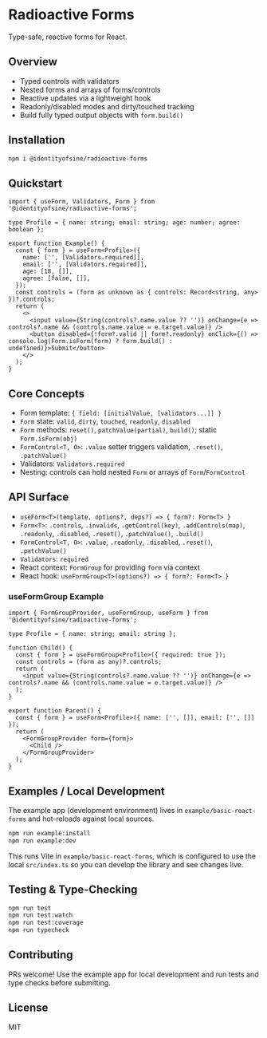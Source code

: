 # Radioactive Forms

Type-safe, reactive forms for React.

## Overview

- Typed controls with validators
- Nested forms and arrays of forms/controls
- Reactive updates via a lightweight hook
- Readonly/disabled modes and dirty/touched tracking
- Build fully typed output objects with `form.build()`

## Installation

```bash
npm i @identityofsine/radioactive-forms
```

## Quickstart

```tsx
import { useForm, Validators, Form } from '@identityofsine/radioactive-forms';

type Profile = { name: string; email: string; age: number; agree: boolean };

export function Example() {
  const { form } = useForm<Profile>({
    name: ['', [Validators.required]],
    email: ['', [Validators.required]],
    age: [18, []],
    agree: [false, []],
  });
  const controls = (form as unknown as { controls: Record<string, any> })?.controls;
  return (
    <>
      <input value={String(controls?.name.value ?? '')} onChange={e => controls?.name && (controls.name.value = e.target.value)} />
      <button disabled={!form?.valid || form?.readonly} onClick={() => console.log(Form.isForm(form) ? form.build() : undefined)}>Submit</button>
    </>
  );
}
```

## Core Concepts

- Form template: `{ field: [initialValue, [validators...]] }`
- `Form` state: `valid`, `dirty`, `touched`, `readonly`, `disabled`
- `Form` methods: `reset()`, `patchValue(partial)`, `build()`; static `Form.isForm(obj)`
- `FormControl<T, O>`: `.value` setter triggers validation, `.reset()`, `.patchValue()`
- Validators: `Validators.required`
- Nesting: controls can hold nested `Form` or arrays of `Form`/`FormControl`

## API Surface

- `useForm<T>(template, options?, deps?) => { form?: Form<T> }`
- `Form<T>`: `.controls`, `.invalids`, `.getControl(key)`, `.addControls(map)`, `.readonly`, `.disabled`, `.reset()`, `.patchValue()`, `.build()`
- `FormControl<T, O>`: `.value`, `.readonly`, `.disabled`, `.reset()`, `.patchValue()`
- `Validators`: `required`
- React context: `FormGroup` for providing `form` via context
- React hook: `useFormGroup<T>(options?) => { form?: Form<T> }`

### useFormGroup Example

```tsx
import { FormGroupProvider, useFormGroup, useForm } from '@identityofsine/radioactive-forms';

type Profile = { name: string; email: string };

function Child() {
  const { form } = useFormGroup<Profile>({ required: true });
  const controls = (form as any)?.controls;
  return (
    <input value={String(controls?.name.value ?? '')} onChange={e => controls?.name && (controls.name.value = e.target.value)} />
  );
}

export function Parent() {
  const { form } = useForm<Profile>({ name: ['', []], email: ['', []] });
  return (
    <FormGroupProvider form={form}>
      <Child />
    </FormGroupProvider>
  );
}
```

## Examples / Local Development

The example app (development environment) lives in `example/basic-react-forms` and hot-reloads against local sources.

```bash
npm run example:install
npm run example:dev
```

This runs Vite in `example/basic-react-forms`, which is configured to use the local `src/index.ts` so you can develop the library and see changes live.

## Testing & Type-Checking

```bash
npm run test
npm run test:watch
npm run test:coverage
npm run typecheck
```

## Contributing

PRs welcome! Use the example app for local development and run tests and type checks before submitting.

## License

MIT
